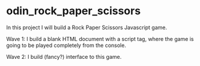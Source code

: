 # odin_rock_paper_scissors

In this project I will build a Rock Paper Scissors Javascript game.

Wave 1:
I build a blank HTML document with a script tag, where the game is going to be played completely from the console.

Wave 2:
I build (fancy?) interface to this game.

  
